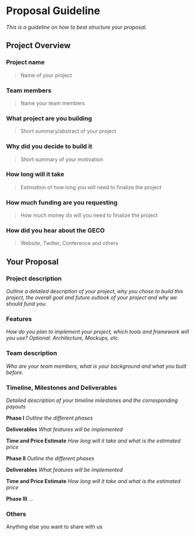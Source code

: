 # Proposal Guideline 
_This is a guideline on how to best structure your proposal._

## Project Overview

### Project name
> Name of your project
### Team members 
> Name your team members
### What project are you building 
> Short summary/abstract of your project
### Why did you decide to build it 
> Short summary of your motivation 
### How long will it take 
> Estimation of how long you will need to finalize the project
### How much funding are you requesting  
> How much money do will you need to finalize the project
### How did you hear about the GECO
> Website, Twitter, Conference and others

## Your Proposal 
### Project description
_Outline a detailed description of your project, why you chose to build this project, the overall goal and future outlook of your project and why we should fund you._
### Features
_How do you plan to implement your project, which tools and framework will you use? Optional: Architecture, Mockups, etc._
### Team description
_Who are your team members, what is your background and what you built before._
### Timeline, Milestones and Deliverables
_Detailed description of your timeline milestones and the corresponding payouts_

**Phase I**  			_Outline the different phases_

**Deliverables** 			_What features will be implemented_

**Time and Price Estimate**	_How long will it take and what is the estimated price_

**Phase II**  			_Outline the different phases_

**Deliverables** 			_What features will be implemented_

**Time and Price Estimate**	_How long will it take and what is the estimated price_

**Phase III**  			_..._


### Others	 
Anything else you want to share with us